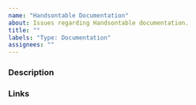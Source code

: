 ```yaml
---
name: "Handsontable Documentation"
about: Issues regarding Handsontable documentation.
title: ""
labels: "Type: Documentation"
assignees: ""
---
```


### Description
<!--- [mandatory] Describe the need, add pictures and code snippets, if applies-->

### Links
<!--- [mandatory] Add a link (or links) to the page that should be improved or contains a mistake -->
